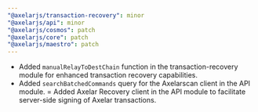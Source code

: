 ```yaml
---
"@axelarjs/transaction-recovery": minor
"@axelarjs/api": minor
"@axelarjs/cosmos": patch
"@axelarjs/core": patch
"@axelarjs/maestro": patch
---
```


- Added `manualRelayToDestChain` function in the transaction-recovery module for enhanced transaction recovery capabilities.
- Added `searchBatchedCommands` query for the Axelarscan client in the API module.
= Added Axelar Recovery client in the API module to facilitate server-side signing of Axelar transactions.
